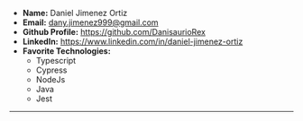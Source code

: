 - **Name:** Daniel Jimenez Ortiz
- **Email:** dany.jimenez999@gmail.com
- **Github Profile:** https://github.com/DanisaurioRex
- **LinkedIn:** https://www.linkedin.com/in/daniel-jimenez-ortiz
- **Favorite Technologies:**
  - Typescript
  - Cypress
  - NodeJs
  - Java
  - Jest

---